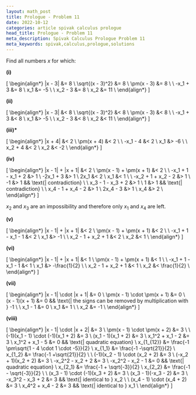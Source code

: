 ```yaml
---
layout: math_post
title: Prologue - Problem 11
date: 2022-10-12
categories: article spivak calculus prologue
head_title: Prologue - Problem 11
meta_description: Spivak Calculus Prologue Problem 11
meta_keywords: spivak,calculus,prologue,solutions
---
```


<p>

  Find all numbers $x$ for which:

  <strong>(i)</strong>

  \[
    \begin{align*}
      |x - 3| &= 8 \\
      \sqrt{(x - 3)^2} &= 8 \\
      \pm(x - 3) &= 8 \\
      \\
      -x_1 + 3 &= 8 \\
      x_1 &= -5 \\
      \\
      x_2 - 3 &= 8 \\
      x_2 &= 11 \\
    \end{align*}
  \]

</p>

<p>

  <strong>(ii)</strong>

  \[
    \begin{align*}
      |x - 3| &< 8 \\
      \sqrt{(x - 3)^2} &< 8 \\
      \pm(x - 3) &< 8 \\
      \\
      -x_1 + 3 &< 8 \\
      x_1 &> -5 \\
      \\
      x_2 - 3 &< 8 \\
      x_2 &< 11 \\
    \end{align*}
  \]

</p>

<p>

  <strong>(iii)*</strong>

  \[
    \begin{align*}
      |x + 4| &< 2 \\
      \pm(x + 4) &< 2 \\
      \\
      -x_1 - 4 &< 2 \\
      x_1 &> -6 \\
      \\
      x_2 + 4 &< 2 \\
      x_2 &< -2 \\
    \end{align*}
  \]

</p>

<p>

  <strong>(iv)</strong>

  \[
    \begin{align*}
      |x - 1| + |x + 1| &< 2 \\
      \pm(x - 1) + \pm(x + 1) &< 2 \\
      \\
      -x_1 + 1 - x_1 + 2 &> 1 \\
      -2x_1 + 3 &> 1 \\
      2x_1 &< 2 \\
      x_1 &< 1 \\
      \\
      -x_2 + 1 + x_2 - 2 &> 1 \\
      -1 &> 1  && \text{| contradiction} \\
      \\
      x_3 - 1 - x_3 + 2 &> 1 \\
      1 &> 1  && \text{| contradiction} \\
      \\
      x_4 - 1 + x_4 - 2 &> 1 \\
      2x_4 - 3 &> 1 \\
      x_4 &> 2 \\
    \end{align*}
  \]

  $x_2$ and $x_3$ are an impossibility and therefore only $x_1$ and $x_4$ are left.

</p>

<p>

  <strong>(v)</strong>

  \[
    \begin{align*}
      |x - 1| + |x + 1| &< 2 \\
      \pm(x - 1) + \pm(x + 1) &< 2 \\
      \\
      -x_1 + 1 - x_1 - 1 &< 2 \\
      x_1 &> -1 \\
      \\
      x_2 - 1 + x_2 + 1 &< 2 \\
      x_2 &< 1 \\
    \end{align*}
  \]

</p>

<p>

  <strong>(vi)</strong>

  \[
    \begin{align*}
      |x - 1| + |x + 1| &< 1 \\
      \pm(x - 1) + \pm(x + 1) &< 1 \\
      \\
      -x_1 + 1 - x_1 - 1 &< 1 \\
      x_1 &> -\frac{1}{2} \\
      \\
      x_2 - 1 + x_2 + 1 &< 1 \\
      x_2 &< \frac{1}{2} \\
    \end{align*}
  \]

</p>

<p>

  <strong>(vii)</strong>

  \[
    \begin{align*}
      |x - 1| \cdot |x + 1| &= 0 \\
      \pm(x - 1) \cdot \pm(x + 1) &= 0 \\
      (x - 1)(x + 1) &= 0  && \text{| the signs can be removed by multiplication with } -1 \\
      \\
      x_1 - 1 &= 0 \\
      x_1 &= 1 \\
      \\
      x_2 &= -1 \\
    \end{align*}
  \]

</p>

<p>

  <strong>(viii)</strong>

  \[
    \begin{align*}
      |x - 1| \cdot |x + 2| &= 3 \\
      \pm(x - 1) \cdot \pm(x + 2) &= 3 \\
      \\
      (-1)(x_1 - 1) \cdot (-1)(x_1 + 2) &= 3 \\
      (x_1 - 1)(x_1 + 2) &= 3 \\
      x_1^2 + x_1 - 2 &= 3 \\
      x_1^2 + x_1 - 5 &= 0  && \text{| quadratic equation} \\
      x_{1_{12}} &= \frac{-1 \pm\sqrt{1 - 4 \cdot 1 \cdot -5}}{2} \\
      x_{1_1} &= \frac{-1 -\sqrt{21}}{2} \\
      x_{1_2} &= \frac{-1 +\sqrt{21}}{2} \\
      \\
      (-1)(x_2 - 1) \cdot (x_2 + 2) &= 3 \\
      (-x_2 + 1)(x_2 + 2) &= 3 \\
      -x_2^2 - x_2 + 2 &= 3 \\
      -x_2^2 - x_2 - 1 &= 0  && \text{| quadratic equation} \\
      x_{2_1} &= \frac{-1 + \sqrt{-3}}{2} \\
      x_{2_2} &= \frac{-1 - \sqrt{-3}}{2} \\
      \\
      (x_3 - 1) \cdot (-1)(x_3 + 2) &= 3 \\
      (x_3 - 1)(-x_3 - 2) &= 3 \\
      -x_3^2 - x_3 + 2 &= 3  && \text{| identical to } x_2 \\
      \\
      (x_4 - 1) \cdot (x_4 + 2) &= 3 \\
      x_4^2 + x_4 - 2 &= 3  && \text{| identical to } x_1 \\
    \end{align*}
  \]

</p>

